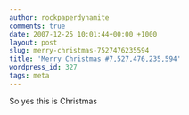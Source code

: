 ```yaml
---
author: rockpaperdynamite
comments: true
date: 2007-12-25 10:01:44+00:00 +1000
layout: post
slug: merry-christmas-7527476235594
title: 'Merry Christmas #7,527,476,235,594'
wordpress_id: 327
tags: meta
---
```


So yes this is Christmas
